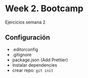 # Week 2. Bootcamp

Ejercicios semana 2

## Configuración

- .editorconfig
- .gitignore
- package.json (Add Prettier)
- Instalar dependencies
- crear repo: `git init`
